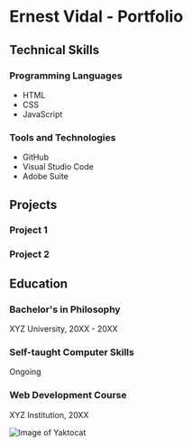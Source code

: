 # Ernest Vidal - Portfolio

## Technical Skills

### Programming Languages
- HTML
- CSS
- JavaScript

### Tools and Technologies
- GitHub
- Visual Studio Code
- Adobe Suite

## Projects

### Project 1

### Project 2

## Education

### Bachelor's in Philosophy
XYZ University, 20XX - 20XX

### Self-taught Computer Skills
Ongoing

### Web Development Course
XYZ Institution, 20XX


![Image of Yaktocat](https://octodex.github.com/images/yaktocat.png)

